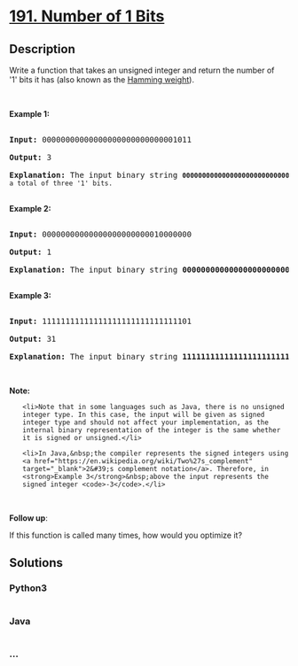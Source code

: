 # [191. Number of 1 Bits](https://leetcode.com/problems/number-of-1-bits)

## Description
<p>Write a function that takes an unsigned integer and return&nbsp;the number of &#39;1&#39;&nbsp;bits it has (also known as the <a href="http://en.wikipedia.org/wiki/Hamming_weight" target="_blank">Hamming weight</a>).</p>

<p>&nbsp;</p>

<p><strong>Example 1:</strong></p>

<pre>
<strong>Input:</strong> 00000000000000000000000000001011
<strong>Output:</strong> 3
<strong>Explanation: </strong>The input binary string <code><strong>00000000000000000000000000001011</strong>&nbsp;has a total of three &#39;1&#39; bits.</code>
</pre>

<p><strong>Example 2:</strong></p>

<pre>
<strong>Input:</strong> 00000000000000000000000010000000
<strong>Output:</strong> 1
<strong>Explanation: </strong>The input binary string <strong>00000000000000000000000010000000</strong>&nbsp;has a total of one &#39;1&#39; bit.
</pre>

<p><strong>Example 3:</strong></p>

<pre>
<strong>Input:</strong> 11111111111111111111111111111101
<strong>Output:</strong> 31
<strong>Explanation: </strong>The input binary string <strong>11111111111111111111111111111101</strong> has a total of thirty one &#39;1&#39; bits.</pre>

<p>&nbsp;</p>

<p><strong>Note:</strong></p>

<ul>
	<li>Note that in some languages such as Java, there is no unsigned integer type. In this case, the input will be given as signed integer type and should not affect your implementation, as the internal binary representation of the integer is the same whether it is signed or unsigned.</li>
	<li>In Java,&nbsp;the compiler represents the signed integers using <a href="https://en.wikipedia.org/wiki/Two%27s_complement" target="_blank">2&#39;s complement notation</a>. Therefore, in <strong>Example 3</strong>&nbsp;above the input represents the signed integer <code>-3</code>.</li>
</ul>

<p>&nbsp;</p>

<p><b>Follow up</b>:</p>

<p>If this function is called many times, how would you optimize it?</p>



## Solutions


### Python3

```python

```

### Java

```java

```

### ...
```

```
